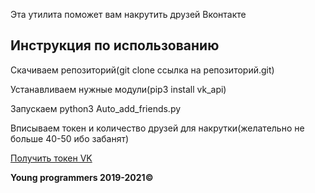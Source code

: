 

<p>Эта утилита поможет вам накрутить друзей Вконтакте</p>

<h2>Инструкция по использованию</h2>

<p>Скачиваем репозиторий(git clone ссылка на репозиторий.git)</p>

<p>Устанавливаем нужные модули(pip3 install vk_api)</p>

<p>Запускаем python3 Auto_add_friends.py</p>

<p>Вписываем токен и количество друзей для накрутки(желательно не больше 40-50 ибо забанят)</p>

<p><a href="https://vkhost.github.io/">Получить токен VK</a></>

<b>Young programmers 2019-2021©</b>
